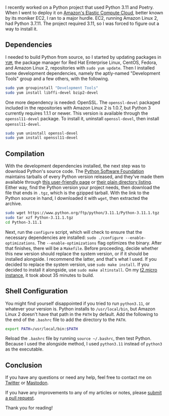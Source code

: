 I recently worked on a Python project that used Python 3.11 and Poetry. When I went
to deploy it on [Amazon's Elastic Compute Cloud](https://aws.amazon.com/ec2/), better
known by its moniker EC2, I ran to a major hurdle. EC2, running Amazon Linux 2,
had Python 3.7.11. The project required 3.11, so I was forced to figure out a way
to install it.

## Dependencies

I needed to build Python from source, so I started by updating packages
in [`YUM`](https://en.wikipedia.org/wiki/Yum_(software)), the package manager for
Red Hat Enterprise Linux, CentOS, Fedora, and Amazon Linux 2, repositories with
`sudo yum update`. Then I installed some development dependencies, namely the aptly-named
"Development Tools" group and a few others, with the following.

```bash
sudo yum groupinstall "Development Tools"
sudo yum install libffi-devel bzip2-devel
```

One more dependency is needed: OpenSSL. The `openssl-devel` packaged included in
the repositories with Amazon Linux 2 is 1.0.7, but Python 3 currently requires
1.1.1 or newer. This version is available through the `openssl11-devel` package.
To install it, uninstall `openssl-devel`, then install `openssl11-devel`.

```bash
sudo yum uninstall openssl-devel
sudo yum install openssl11-devel
```

## Compilation

With the development dependencies installed, the next step was to download Python's
source code. The [Python Software Foundation](https://www.python.org/psf-landing/)
maintains tarballs of every Python version released, and they've made them available
through [this user-friendly page](https://www.python.org/downloads/source/) or
[their plain directory listing](https://www.python.org/ftp/python/). Either way,
find the Python version your project needs, then download the file that ends in
`.tgz`, which is the gzipped tarball. With the link to the Python source in hand,
I downloaded it with `wget`, then extracted the archive.

```bash
sudo wget https://www.python.org/ftp/python/3.11.1/Python-3.11.1.tgz
sudo tar xzf Python-3.11.1.tgz
cd Python-3.11.1
```

Next, run the `configure` script, which will check to ensure that the necessary
dependencies are installed: `sudo ./configure --enable-optimizations`. The `--enable-optimizations`
flag optimizes the binary. After that finishes, there will be a `Makefile`. Before
proceeding, decide whether this new version should replace the system version, or
if it should be installed alongside. I recommend the latter, and that's what I used.
If you decided to replace the system version, use `sudo make install`. If you decided
to install it alongside, use `sudo make altinstall`. On my [t2.micro instance](https://aws.amazon.com/ec2/instance-types/t2/),
it took about 35 minutes to build.

## Shell Configuration

You might find yourself disappointed if you tried to run `python3.11`, or whatever
your version is. Python installs to `/usr/local/bin`, but Amazon Linux 2 doesn't
have that path in the `PATH` by default. Add the following to the end of the `.bashrc`
file to add the directory to the `PATH`.

```bash
export PATH=/usr/local/bin:$PATH
```

Reload the `.bashrc` file by running `source ~/.bashrc`, then test Python. Because
I used the alongside method, I used `python3.11` instead of `python3` as the executable.

## Conclusion

If you have any questions or need any help, feel free to contact me on
[Twitter](https://twitter.com/hkamran80) or [Mastodon](https://vmst.io/@hkamran).

If you have any improvements to any of my articles or notes, please
[submit a pull request](https://github.com/hkamran80/articles#contributions).

Thank you for reading!
